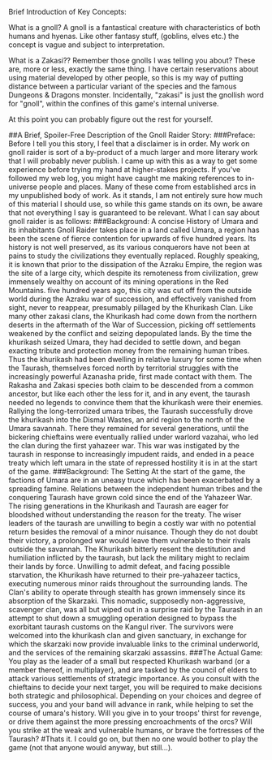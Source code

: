 Brief Introduction of Key Concepts:

What is a gnoll? 
A gnoll is a fantastical creature with characteristics of both humans and hyenas. Like other fantasy stuff, (goblins, elves etc.) the concept is vague and subject to interpretation. 

What is a Zakasi??
Remember those gnolls I was telling you about? These are, more or less, exactly the same thing. I have certain reservations about using material developed by other people, so this is my way of putting distance between a particular variant of the species and the famous Dungeons & Dragons monster. Incidentally, "zakasi" is just the gnollish word for "gnoll", within the confines of this game's internal universe.

At this point you can probably figure out the rest for yourself. 

##A Brief, Spoiler-Free Description of the Gnoll Raider Story:
###Preface:
Before I tell you this story, I feel that a disclaimer is in order. My work on gnoll raider is sort of a by-product of a much larger and more literary work that I will probably never publish. I came up with this as a way to get some experience before trying my hand at higher-stakes projects. If you've followed my web log, you might have caught me making references to in-universe people and places. Many of these come from established arcs in my unpublished body of work. As it stands, I am not entirely sure how much of this material I should use, so while this game stands on its own, be aware that not everything I say is guaranteed to be relevant. What I can say about gnoll raider is as follows:
###Background: A concise History of Umara and its inhabitants
Gnoll Raider takes place in a land called Umara, a region has been the scene of fierce contention for upwards of five hundred years. Its history is not well preserved, as its various conquerors have not been at pains to study the civilizations they eventually replaced. Roughly speaking, it is known that prior to the dissipation of the Azraku Empire, the region was the site of a large city, which despite its remoteness from civilization, grew immensely wealthy on account of its mining operations in the Red Mountains. five hundred years ago, this city was cut off from the outside world during the Azraku war of succession, and effectively vanished from sight, never to reappear, presumably pillaged by the Khurikash Clan. Like many other zakasi clans, the Khurikash had come down from the northern deserts in the aftermath of the War of Succession, picking off settlements weakened by the conflict and seizing depopulated lands. By the time the khurikash seized Umara, they had decided to settle down, and began exacting tribute and protection money from the remaining human tribes. Thus the khurikash had been dwelling in relative luxury for some time when the Taurash, themselves forced north by territorial struggles with the increasingly powerful Azanasha pride, first made contact with them. The Rakasha and Zakasi species both claim to be descended from a common ancestor, but like each other the less for it, and in any event, the taurash needed no legends to convince them that the khurikash were their enemies. Rallying the long-terrorized umara tribes, the Taurash successfully drove the khurikash into the Dismal Wastes, an arid region to the north of the Umara savannah. There they remained for several generations, until the bickering chieftains were eventually rallied under warlord vazahai, who led the clan during the first yahazeer war. This war was instigated by the taurash in response to increasingly impudent raids, and ended in a peace treaty which left umara in the state of repressed hostility it is in at the start of the game.
###Background: The Setting
At the start of the game, the factions of Umara are in an uneasy truce which has been exacerbated by a spreading famine. Relations between the independent human tribes and the conquering Taurash have grown cold since the end of the Yahazeer War. The rising generations in the Khurikash and Taurash are eager for bloodshed without understanding the reason for the treaty. The wiser leaders of the taurash are unwilling to begin a costly war with no potential return besides the removal of a minor nuisance. Though they do not doubt their victory, a prolonged war would leave them vulnerable to their rivals outside the savannah. The Khurikash bitterly resent the destitution and humiliation inflicted by the taurash, but lack the military might to reclaim their lands by force. Unwilling to admit defeat, and facing possible starvation, the Khurikash have returned to their pre-yahazeer tactics, executing numerous minor raids throughout the surrounding lands. The Clan's ability to operate through stealth has grown immensely since its absorption of the Skarzaki. This nomadic, supposedly non-aggressive, scavenger clan, was all but wiped out in a surprise raid by the Taurash in an attempt to shut down a smuggling operation designed to bypass the exorbitant taurash customs on the Kangul river. The survivors were welcomed into the khurikash clan and given sanctuary, in exchange for which the skarzaki now provide invaluable links to the criminal underworld, and the services of the remaining skarzaki assassins.
###The Actual Game: You play as the leader of a small but respected Khurikash warband (or a member thereof, in multiplayer), and are tasked by the council of elders to attack various settlements of strategic importance. As you consult with the chieftains to decide your next target, you will be required to make decisions both strategic and philosophical. Depending on your choices and degree of success, you and your band will advance in rank, while helping to set the course of umara's history. Will you give in to your troops' thirst for revenge, or drive them against the more pressing encroachments of the orcs? Will you strike at the weak and vulnerable humans, or brave the fortresses of the Taurash?
#Thats it.
I could go on, but then no one would bother to play the game (not that anyone would anyway, but still...).
